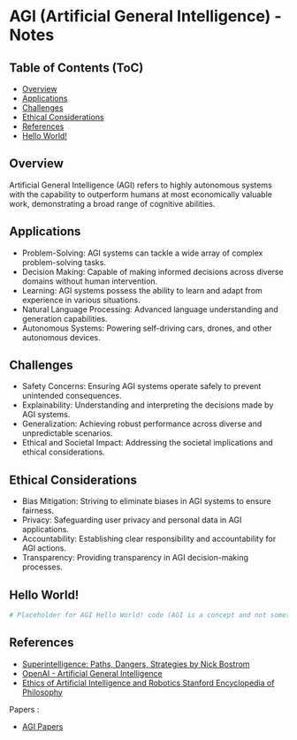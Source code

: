# AGI (Artificial General Intelligence) - Notes

## Table of Contents (ToC)

- [Overview](#overview)
- [Applications](#applications)
- [Challenges](#challenges)
- [Ethical Considerations](#ethical-considerations)
- [References](#references)
- [Hello World!](#hello-world)

## Overview

Artificial General Intelligence (AGI) refers to highly autonomous systems with the capability to outperform humans at most economically valuable work, demonstrating a broad range of cognitive abilities.

## Applications

- Problem-Solving: AGI systems can tackle a wide array of complex problem-solving tasks.
- Decision Making: Capable of making informed decisions across diverse domains without human intervention.
- Learning: AGI systems possess the ability to learn and adapt from experience in various situations.
- Natural Language Processing: Advanced language understanding and generation capabilities.
- Autonomous Systems: Powering self-driving cars, drones, and other autonomous devices.

## Challenges

- Safety Concerns: Ensuring AGI systems operate safely to prevent unintended consequences.
- Explainability: Understanding and interpreting the decisions made by AGI systems.
- Generalization: Achieving robust performance across diverse and unpredictable scenarios.
- Ethical and Societal Impact: Addressing the societal implications and ethical considerations.

## Ethical Considerations

- Bias Mitigation: Striving to eliminate biases in AGI systems to ensure fairness.
- Privacy: Safeguarding user privacy and personal data in AGI applications.
- Accountability: Establishing clear responsibility and accountability for AGI actions.
- Transparency: Providing transparency in AGI decision-making processes.

## Hello World!

```python
# Placeholder for AGI Hello World! code (AGI is a concept and not something with a traditional "Hello World" implementation)
```

## References

- [Superintelligence: Paths, Dangers, Strategies by Nick Bostrom](https://nickbostrom.com/superintelligence.html)
- [OpenAI - Artificial General Intelligence](https://www.openai.com/research/agi/)
- [Ethics of Artificial Intelligence and Robotics Stanford Encyclopedia of Philosophy](https://plato.stanford.edu/archives/win2018/entries/ethics-ai-robotics/)

Papers : 
- [AGI Papers](./papers/)


